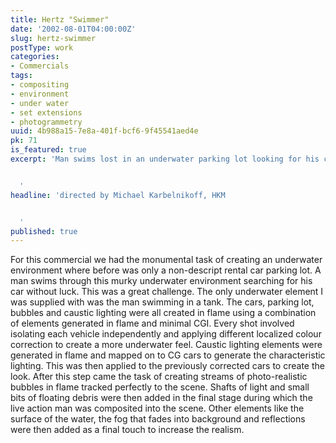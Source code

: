 ```yaml
---
title: Hertz "Swimmer"
date: '2002-08-01T04:00:00Z'
slug: hertz-swimmer
postType: work
categories:
- Commercials
tags:
- compositing
- environment
- under water
- set extensions
- photogrammetry
uuid: 4b988a15-7e8a-401f-bcf6-9f45541aed4e
pk: 71
is_featured: true
excerpt: 'Man swims lost in an underwater parking lot looking for his car.


  '
headline: 'directed by Michael Karbelnikoff, HKM


  '
published: true
---
```

For this commercial we had the monumental task of creating an underwater
environment where before was only a non-descript rental car parking lot. A man
swims through this murky underwater environment searching for his car without
luck. This was a great challenge. The only underwater element I was supplied
with was the man swimming in a tank. The cars, parking lot, bubbles and
caustic lighting were all created in flame using a combination of elements
generated in flame and minimal CGI. Every shot involved isolating each vehicle
independently and applying different localized colour correction to create a
more underwater feel. Caustic lighting elements were generated in flame and
mapped on to CG cars to generate the characteristic lighting. This was then
applied to the previously corrected cars to create the look. After this step
came the task of creating streams of photo-realistic bubbles in flame tracked
perfectly to the scene. Shafts of light and small bits of floating debris were
then added in the final stage during which the live action man was composited
into the scene. Other elements like the surface of the water, the fog that
fades into background and reflections were then added as a final touch to
increase the realism.


